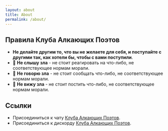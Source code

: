 ```yaml
---
layout: about
title: About
permalink: /about/
---
```


## Правила Клуба Алкающих Поэтов
* **Не делайте другим то, что вы не желаете для себя, и поступайте с другими так, как хотели бы, чтобы с вами поступили**.
* &#x1F649; **Не слышу зла** - не стоит реагировать на что-либо, не соответствующее нормам морали.
* &#x1F64A; **Не говорю зла** - не стоит сообщать что-либо, не соответствующее нормам морали.
* &#x1F648; **Не вижу зла** - не стоит постить что-либо, не соответствующее нормам морали.

## Ссылки

- Присоединиться к чату [Клуба Алкающих Поэтов](https://t.me/joinchat/FC6kkBnP3OfzjUT__7YNnQ).
- Присоединиться к дискорду [Клуба Алкающих Поэтов](https://discord.gg/zQqqBtr).

